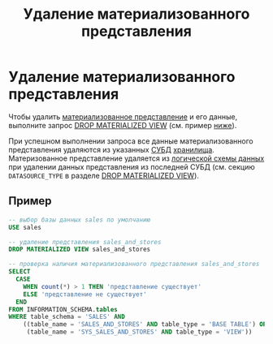 ﻿---
layout: default
title: Удаление материализованного представления
nav_order: 9
parent: Управление схемой данных
grand_parent: Работа с системой
has_children: false
---

# Удаление материализованного представления

Чтобы удалить [материализованное представление](../../../Обзор_понятий_компонентов_и_связей/Основные_понятия/Материализованное_представление/Материализованное_представление.md) 
и его данные, выполните запрос [DROP MATERIALIZED VIEW](../../../Справочная_информация/Запросы_SQLplus/DROP_MATERIALIZED_VIEW/DROP_MATERIALIZED_VIEW.md) 
(см. пример [ниже](#пример)).

При успешном выполнении запроса все данные материализованного представления удаляются из указанных 
[СУБД](../../../Введение/Поддерживаемые_СУБД_хранилища/Поддерживаемые_СУБД_хранилища.md) [хранилища](../../../Обзор_понятий_компонентов_и_связей/Основные_понятия/Хранилище_данных/Хранилище_данных.md). 
Материзованное представление удаляется из [логической схемы данных](../../../Обзор_понятий_компонентов_и_связей/Основные_понятия/Логическая_схема_данных/Логическая_схема_данных.md) 
при удалении данных представления из последней СУБД (см. секцию `DATASOURCE_TYPE` в разделе [DROP MATERIALIZED VIEW](../../../Справочная_информация/Запросы_SQLplus/DROP_MATERIALIZED_VIEW/DROP_MATERIALIZED_VIEW.md)).

## Пример

```sql
-- выбор базы данных sales по умолчанию
USE sales

-- удаление представления sales_and_stores
DROP MATERIALIZED VIEW sales_and_stores

-- проверка наличия материализованного представления sales_and_stores
SELECT
  CASE
    WHEN count(*) > 1 THEN 'представление существует'
    ELSE 'представление не существует'
  END
FROM INFORMATION_SCHEMA.tables
WHERE table_schema = 'SALES' AND 
    ((table_name = 'SALES_AND_STORES' AND table_type = 'BASE TABLE') OR 
     (table_name = 'SYS_SALES_AND_STORES' AND table_type = 'VIEW'))
```